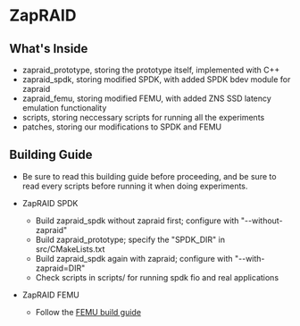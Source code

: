 # ZapRAID

## What's Inside
* zapraid_prototype, storing the prototype itself, implemented with C++
* zapraid_spdk, storing modified SPDK, with added SPDK bdev module for zapraid
* zapraid_femu, storing modified FEMU, with added ZNS SSD latency emulation functionality
* scripts, storing neccessary scripts for running all the experiments
* patches, storing our modifications to SPDK and FEMU

## Building Guide
* Be sure to read this building guide before proceeding, and be sure to read every scripts before running it when doing experiments.

* ZapRAID SPDK
    * Build zapraid_spdk without zapraid first; configure with "--without-zapraid"
    * Build zapraid_prototype; specify the "SPDK_DIR" in src/CMakeLists.txt
    * Build zapraid_spdk again with zapraid; configure with "--with-zapraid=DIR"
    * Check scripts in scripts/ for running spdk fio and real applications

* ZapRAID FEMU
    * Follow the [FEMU build guide](https://github.com/vtess/FEMU)
